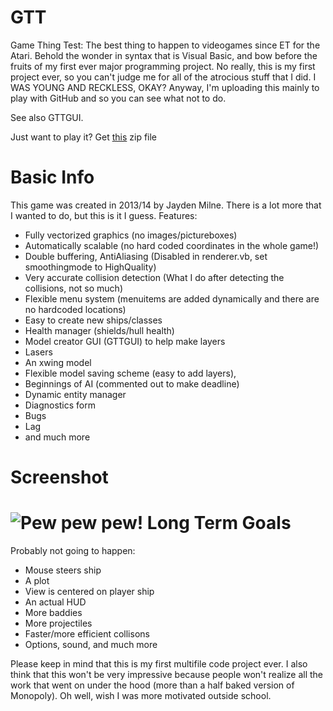 GTT
===

Game Thing Test: The best thing to happen to videogames since ET for the Atari. Behold the wonder in syntax that is Visual Basic, and bow before the fruits of my first ever major programming project. No really, this is my first project ever, so you can't judge me for all of the atrocious stuff that I did. I WAS YOUNG AND RECKLESS, OKAY? Anyway, I'm uploading this mainly to play with GitHub and so you can see what not to do.

See also GTTGUI.

Just want to play it? Get [this](http://github.com/jaydenmilne/GTT/raw/master/GameThingTest/Misc/GameThingTest.zip) zip file



Basic Info
===

This game was created in 2013/14 by Jayden Milne. There is a lot more that I wanted to do, but this is it I guess.
Features: 
- Fully vectorized graphics (no images/pictureboxes) 
- Automatically scalable (no hard coded coordinates in the whole game!) 
- Double buffering, AntiAliasing (Disabled in renderer.vb, set smoothingmode to HighQuality)
- Very accurate collision detection (What I do after detecting the collisions, not so much)
- Flexible menu system (menuitems are added dynamically and there are no hardcoded locations) 
- Easy to create new ships/classes 
- Health manager (shields/hull health)
- Model creator GUI (GTTGUI) to help make layers
- Lasers
- An xwing model
- Flexible model saving scheme (easy to add layers),
- Beginnings of AI (commented out to make deadline)
- Dynamic entity manager
- Diagnostics form
- Bugs
- Lag
- and much more

Screenshot
===
![Pew pew pew!](http://i.imgur.com/J2yuEBf.png "Shooting things")
Long Term Goals
===
Probably not going to happen:

- Mouse steers ship
- A plot
- View is centered on player ship
- An actual HUD
- More baddies
- More projectiles
- Faster/more efficient collisons
- Options, sound, and much more

Please keep in mind that this is my first multifile code project ever. I also think that this won't be very impressive because people won't realize all the work that went on under the hood (more than a half baked version of Monopoly). Oh well, wish I was more motivated outside school.

